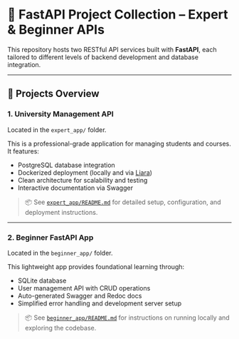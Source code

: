 # 📘 FastAPI Project Collection – Expert & Beginner APIs

This repository hosts two RESTful API services built with **FastAPI**, each tailored to different levels of backend development and database integration.

---

## 🚀 Projects Overview

### 1. University Management API

Located in the `expert_app/` folder.

This is a professional-grade application for managing students and courses. It features:

- PostgreSQL database integration
- Dockerized deployment (locally and via [Liara](https://liara.ir/))
- Clean architecture for scalability and testing
- Interactive documentation via Swagger

> 📦 See [`expert_app/README.md`](./expert_app/README.md) for detailed setup, configuration, and deployment instructions.

---

### 2. Beginner FastAPI App

Located in the `beginner_app/` folder.

This lightweight app provides foundational learning through:

- SQLite database
- User management API with CRUD operations
- Auto-generated Swagger and Redoc docs
- Simplified error handling and development server setup

> 📦 See [`beginner_app/README.md`](./beginner_app/README.md) for instructions on running locally and exploring the codebase.



